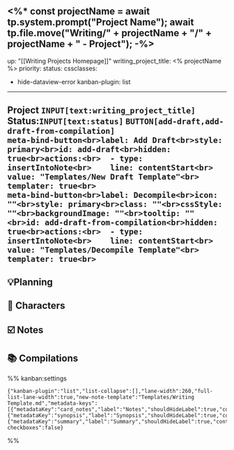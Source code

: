 <%* 
const projectName = await tp.system.prompt("Project Name");
await tp.file.move("Writing/" + projectName + "/" + projectName + " - Project");
-%>
---
up: "[[Writing Projects Homepage]]"
writing_project_title: <% projectName %>
priority:
status:
cssclasses:
  - hide-dataview-error
kanban-plugin: list
---

## Project `INPUT[text:writing_project_title]` Status:`INPUT[text:status]` `BUTTON[add-draft,add-draft-from-compilation]`<br>```meta-bind-button<br>label: Add Draft<br>style: primary<br>id: add-draft<br>hidden: true<br>actions:<br>  - type: insertIntoNote<br>    line: contentStart<br>    value: "Templates/New Draft Template"<br>    templater: true<br>```<br>```meta-bind-button<br>label: Decompile<br>icon: ""<br>style: primary<br>class: ""<br>cssStyle: ""<br>backgroundImage: ""<br>tooltip: ""<br>id: add-draft-from-compilation<br>hidden: true<br>actions:<br>  - type: insertIntoNote<br>    line: contentStart<br>    value: "Templates/Decompile Template"<br>    templater: true<br>```



## 💡Planning



## 👫 Characters



## ☑️ Notes



## 📚 Compilations





%% kanban:settings
```
{"kanban-plugin":"list","list-collapse":[],"lane-width":260,"full-list-lane-width":true,"new-note-template":"Templates/Writing Template.md","metadata-keys":[{"metadataKey":"card_notes","label":"Notes","shouldHideLabel":true,"containsMarkdown":false},{"metadataKey":"synopsis","label":"Synopsis","shouldHideLabel":true,"containsMarkdown":false},{"metadataKey":"summary","label":"Summary","shouldHideLabel":true,"containsMarkdown":false}],"show-checkboxes":false}
```
%%